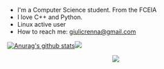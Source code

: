 - I'm a Computer Science student. From the FCEIA
- I love C++ and Python.
- Linux active user 
- How to reach me: giulicrenna@gmail.com

[![Anurag's github stats](https://github-readme-stats.vercel.app/api?username=giulicrenna&theme=dark)](https://github.com/anuraghazra/github-readme-stats)<img src="https://github-readme-streak-stats.herokuapp.com/?user=giulicrenna&theme=dark&card_width=300"/>
<p align="center">
<img src="https://github-readme-stats.vercel.app/api/top-langs?username=giulicrenna&theme=dark"/>
</p>
<!---
--->
